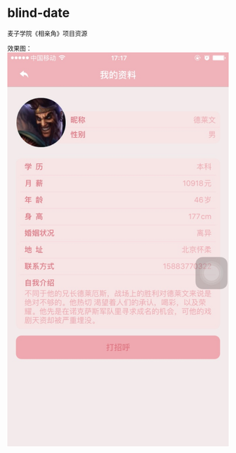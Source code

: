 # blind-date
麦子学院《相亲角》项目资源

效果图：
![image](https://github.com/wangbiao666/blind-date/blob/master/screenshots/001.jpg)
